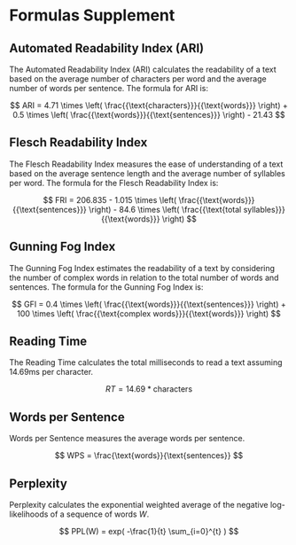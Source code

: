 # Formulas Supplement 

## Automated Readability Index (ARI)

The Automated Readability Index (ARI) calculates the readability of a text based on the average number of characters per word and the average number of words per sentence. The formula for ARI is:

$$ ARI = 4.71 \times \left( \frac{{\text{characters}}}{{\text{words}}} \right) + 0.5 \times \left( \frac{{\text{words}}}{{\text{sentences}}} \right) - 21.43 $$

## Flesch Readability Index

The Flesch Readability Index measures the ease of understanding of a text based on the average sentence length and the average number of syllables per word. The formula for the Flesch Readability Index is:

$$ FRI = 206.835 - 1.015 \times \left( \frac{{\text{words}}}{{\text{sentences}}} \right) - 84.6 \times \left( \frac{{\text{total syllables}}}{{\text{words}}} \right) $$

## Gunning Fog Index

The Gunning Fog Index estimates the readability of a text by considering the number of complex words in relation to the total number of words and sentences. The formula for the Gunning Fog Index is:

$$ GFI = 0.4 \times \left( \frac{{\text{words}}}{{\text{sentences}}} \right) + 100 \times \left( \frac{{\text{complex words}}}{{\text{words}}} \right) $$


## Reading Time

The Reading Time calculates the total milliseconds to read a text assuming 14.69ms per character.

$$ RT = 14.69 * \text{characters} $$

## Words per Sentence

Words per Sentence measures the average words per sentence.

$$ WPS = \frac{\text{words}}{\text{sentences}} $$

## Perplexity 

Perplexity calculates the exponential weighted average of the negative log-likelihoods of a sequence of words $W$.

$$ PPL(W) = exp( -\frac{1}{t} \sum_{i=0}^{t}  ) $$ 